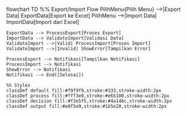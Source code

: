 flowchart TD
    %% Export/Import Flow
    PilihMenu{Pilih Menu} -->|Export Data| ExportData[Export ke Excel]
    PilihMenu -->|Import Data| ImportData[Import dari Excel]
    
    ExportData --> ProcessExport[Proses Export]
    ImportData --> ValidateImport[Validasi Data]
    ValidateImport -->|Valid| ProcessImport[Proses Import]
    ValidateImport -->|Invalid| ShowError[Tampilkan Error]
    
    ProcessExport --> Notifikasi[Tampilkan Notifikasi]
    ProcessImport --> Notifikasi
    ShowError --> Notifikasi
    Notifikasi --> End([Selesai])

    %% Styles
    classDef default fill:#f9f9f9,stroke:#333,stroke-width:2px
    classDef process fill:#fff3e0,stroke:#e65100,stroke-width:2px
    classDef decision fill:#f3e5f5,stroke:#4a148c,stroke-width:2px
    classDef output fill:#e8f5e9,stroke:#1b5e20,stroke-width:2px 